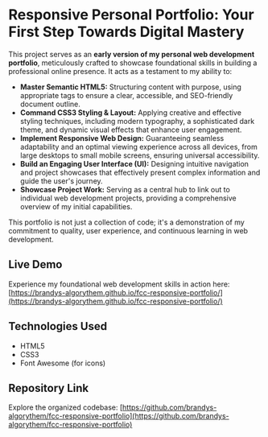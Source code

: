 # Responsive Personal Portfolio: Your First Step Towards Digital Mastery

This project serves as an **early version of my personal web development portfolio**, meticulously crafted to showcase foundational skills in building a professional online presence. It acts as a testament to my ability to:

* **Master Semantic HTML5:** Structuring content with purpose, using appropriate tags to ensure a clear, accessible, and SEO-friendly document outline.
* **Command CSS3 Styling & Layout:** Applying creative and effective styling techniques, including modern typography, a sophisticated dark theme, and dynamic visual effects that enhance user engagement.
* **Implement Responsive Web Design:** Guaranteeing seamless adaptability and an optimal viewing experience across all devices, from large desktops to small mobile screens, ensuring universal accessibility.
* **Build an Engaging User Interface (UI):** Designing intuitive navigation and project showcases that effectively present complex information and guide the user's journey.
* **Showcase Project Work:** Serving as a central hub to link out to individual web development projects, providing a comprehensive overview of my initial capabilities.

This portfolio is not just a collection of code; it's a demonstration of my commitment to quality, user experience, and continuous learning in web development.

## Live Demo

Experience my foundational web development skills in action here:
[https://brandys-algorythem.github.io/fcc-responsive-portfolio/](https://brandys-algorythem.github.io/fcc-responsive-portfolio/)

## Technologies Used

* HTML5
* CSS3
* Font Awesome (for icons)

## Repository Link

Explore the organized codebase:
[https://github.com/brandys-algorythem/fcc-responsive-portfolio](https://github.com/brandys-algorythem/fcc-responsive-portfolio)
